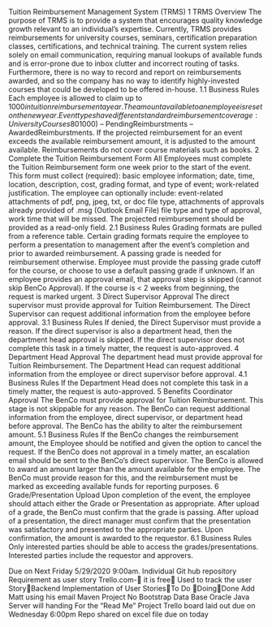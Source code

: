 Tuition Reimbursement Management System (TRMS)
1	TRMS Overview
The purpose of TRMS is to provide a system that encourages quality knowledge growth relevant to an individual’s expertise.   Currently, TRMS provides reimbursements for university courses, seminars, certification preparation classes, certifications, and technical training.  The current system relies solely on email communication, requiring manual lookups of available funds and is error-prone due to inbox clutter and incorrect routing of tasks.  Furthermore, there is no way to record and report on reimbursements awarded, and so the company has no way to identify highly-invested courses that could be developed to be offered in-house.
1.1	Business Rules
Each employee is allowed to claim up to $1000 in tuition reimbursement a year.  The amount available to an employee is reset on the new year.  Event types have different standard reimbursement coverage: University Courses 80%, Seminars 60%, Certification Preparation Classes 75%, Certification 100%, Technical Training 90%, Other 30%.  After a BenCo has approved a reimbursement, the reimbursement is pending until a passing grade or presentation over the event is provided.  The monetary amount available for an employee to reimburse is defined by the following equation: AvailableReimburstment = TotalReimburstment ($1000) – PendingReimburstments – AwardedReimburstments.  If the projected reimbursement for an event exceeds the available reimbursement amount, it is adjusted to the amount available.  Reimbursements do not cover course materials such as books.
2	Complete the Tuition Reimbursement Form
All Employees must complete the Tuition Reimbursement form one week prior to the start of the event.  This form must collect (required): basic employee information; date, time, location, description, cost, grading format, and type of event; work-related justification.  The employee can optionally include: event-related attachments of pdf, png, jpeg, txt, or doc file type, attachments of approvals already provided of .msg (Outlook Email File) file type and type of approval, work time that will be missed.  The projected reimbursement should be provided as a read-only field.
2.1	Business Rules
Grading formats are pulled from a reference table.  Certain grading formats require the employee to perform a presentation to management after the event’s completion and prior to awarded reimbursement.  A passing grade is needed for reimbursement otherwise.  Employee must provide the passing grade cutoff for the course, or choose to use a default passing grade if unknown.  If an employee provides an approval email, that approval step is skipped (cannot skip BenCo Approval).  If the course is < 2 weeks from beginning, the request is marked urgent.
3	Direct Supervisor Approval
The direct supervisor must provide approval for Tuition Reimbursement.  The Direct Supervisor can request additional information from the employee before approval. 
3.1	Business Rules
If denied, the Direct Supervisor must provide a reason.  If the direct supervisor is also a department head, then the department head approval is skipped.  If the direct supervisor does not complete this task in a timely matter, the request is auto-approved. 
4	Department Head Approval
The department head must provide approval for Tuition Reimbursement.  The Department Head can request additional information from the employee or direct supervisor before approval.
4.1	Business Rules
If the Department Head does not complete this task in a timely matter, the request is auto-approved.
5	Benefits Coordinator Approval
The BenCo must provide approval for Tuition Reimbursement.   This stage is not skippable for any reason.  The BenCo can request additional information from the employee, direct supervisor, or department head before approval. The BenCo has the ability to alter the reimbursement amount.
5.1	Business Rules
If the BenCo changes the reimbursement amount, the Employee should be notified and given the option to cancel the request.  If the BenCo does not approval in a timely matter, an escalation email should be sent to the BenCo’s direct supervisor.  The BenCo is allowed to award an amount larger than the amount available for the employee.  The BenCo must provide reason for this, and the reimbursement must be marked as exceeding available funds for reporting purposes.
6	Grade/Presentation Upload
Upon completion of the event, the employee should attach either the Grade or Presentation as appropriate.  After upload of a grade, the BenCo must confirm that the grade is passing.  After upload of a presentation, the direct manager must confirm that the presentation was satisfactory and presented to the appropriate parties.  Upon confirmation, the amount is awarded to the requestor.
6.1	Business Rules
Only interested parties should be able to access the grades/presentations.  Interested parties include the requestor and approvers.  

Due on Next Friday 5/29/2020 9:00am.
Individual 
Git hub repository
Requirement as user story
Trello.com- it is free
Used to track the user StoryBackend Implementation of User StoriesTo Do
DoingDone
Add Matt using his email
Maven Project
No Bootstrap
Data Base Oracle
Java
Server will handing
For the “Read Me” Project
Trello board laid out due on Wednesday 6:00pm
Repo shared on excel file due on today

